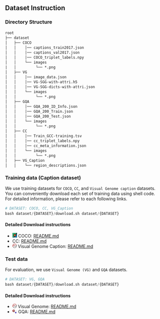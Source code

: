 ## Dataset Instruction  

### Directory Structure  

```
root  
├── dataset 
│   ├── COCO     
│   │    │── captions_train2017.json    
│   │    │── captions_val2017.json
│   │    │── COCO_triplet_labels.npy    
│   │    └── images 
|   │         └── *.png        
│   ├── VG
│   │    │── image_data.json
│   │    │── VG-SGG-with-attri.h5
│   │    │── VG-SGG-dicts-with-attri.json
│   │    └── images
│   │         └── *.png 
│   ├── GQA
│   │    │── GQA_200_ID_Info.json
│   │    │── GQA_200_Train.json
│   │    │── GQA_200_Test.json
│   │    └── images
│   │         └── *.png
│   ├── CC
│   │    │── Train_GCC-training.tsv
│   │    │── cc_triplet_labels.npy
│   │    │── cc_meta_information.json
│   │    └── images
│   │         └── *.png  
│   ├── VG_Caption
│   │    └── region_descriptions.json
```
    

### Training data (Caption dataset)

We use training datasets for `COCO`, `CC`, and `Visual Genome caption` datasets. 
You can conveniently download each set of training data using shell code. For detailed information, please refer to each following links.

``` python  
# DATASET: COCO, CC, VG_Caption
bash dataset/{DATASET}/download.sh dataset/{DATASET}
```

#### Detailed Download instructions
* <img src="../figure/coco-logo2.png" width="15"> COCO: [README.md](COCO/README.md) 
* CC: [README.md](CC/README.md)
* <img src="../figure/vg-logo.png" width="14"> Visual Genome Caption: [README.md](VG_Caption/README.md)


### Test data 
For evaluation, we use `Visual Genome (VG)` and `GQA` datasets. 

<!--※ *Unfortunately, raw images in GQA dataset are not available since the corresponding homepage is expired.*-->

``` python  
# DATASET: VG, GQA
bash dataset/{DATASET}/download.sh dataset/{DATASET}
```

#### Detailed Download instructions
* <img src="../figure/vg-logo.png" width="14"> Visual Genome: [README.md](VG/README.md)  
* <img src="../figure/gqa-logo.png" width="15"> GQA: [README.md](GQA/README.md) 